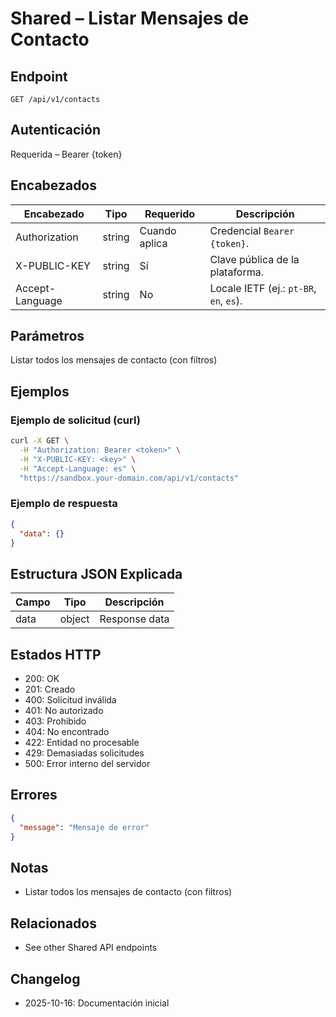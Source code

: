 # Shared – Listar Mensajes de Contacto

## Endpoint

```
GET /api/v1/contacts
```

## Autenticación

Requerida – Bearer {token}

## Encabezados

| Encabezado     | Tipo | Requerido | Descripción |
| ---------------- | ------ | -------- | ----------- |
| Authorization    | string | Cuando aplica | Credencial `Bearer {token}`. |
| X-PUBLIC-KEY     | string | Sí      | Clave pública de la plataforma. |
| Accept-Language  | string | No       | Locale IETF (ej.: `pt-BR`, `en`, `es`). |

## Parámetros

Listar todos los mensajes de contacto (con filtros)

## Ejemplos

### Ejemplo de solicitud (curl)

```bash
curl -X GET \
  -H "Authorization: Bearer <token>" \
  -H "X-PUBLIC-KEY: <key>" \
  -H "Accept-Language: es" \
  "https://sandbox.your-domain.com/api/v1/contacts"
```

### Ejemplo de respuesta

```json
{
  "data": {}
}
```

## Estructura JSON Explicada

| Campo | Tipo | Descripción |
| ----------- | ------- | ----------- |
| data        | object  | Response data |

## Estados HTTP

- 200: OK
- 201: Creado
- 400: Solicitud inválida
- 401: No autorizado
- 403: Prohibido
- 404: No encontrado
- 422: Entidad no procesable
- 429: Demasiadas solicitudes
- 500: Error interno del servidor

## Errores

```json
{
  "message": "Mensaje de error"
}
```

## Notas

- Listar todos los mensajes de contacto (con filtros)

## Relacionados

- See other Shared API endpoints

## Changelog

- 2025-10-16: Documentación inicial
